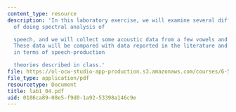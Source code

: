 ```yaml
---
content_type: resource
description: 'In this laboratory exercise, we will examine several different ways
  of doing spectral analysis of

  speech, and we will collect some acoustic data from a few vowels and consonants.
  These data will be compared with data reported in the literature and will be interpreted
  in terms of speech-production

  theories described in class.'
file: https://ol-ocw-studio-app-production.s3.amazonaws.com/courses/6-541j-speech-communication-spring-2004/0186ca8908e5f9d01a9253398a146c9e_lab1_04.pdf
file_type: application/pdf
resourcetype: Document
title: lab1_04.pdf
uid: 0186ca89-08e5-f9d0-1a92-53398a146c9e
---
```

